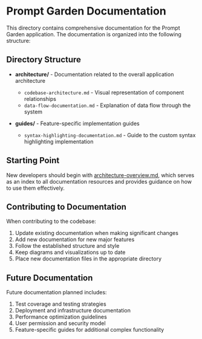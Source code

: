 # Prompt Garden Documentation

This directory contains comprehensive documentation for the Prompt Garden application. The documentation is organized into the following structure:

## Directory Structure

- **architecture/** - Documentation related to the overall application architecture
  - `codebase-architecture.md` - Visual representation of component relationships
  - `data-flow-documentation.md` - Explanation of data flow through the system

- **guides/** - Feature-specific implementation guides
  - `syntax-highlighting-documentation.md` - Guide to the custom syntax highlighting implementation

## Starting Point

New developers should begin with [architecture-overview.md](./architecture-overview.md), which serves as an index to all documentation resources and provides guidance on how to use them effectively.

## Contributing to Documentation

When contributing to the codebase:

1. Update existing documentation when making significant changes
2. Add new documentation for new major features
3. Follow the established structure and style
4. Keep diagrams and visualizations up to date
5. Place new documentation files in the appropriate directory

## Future Documentation

Future documentation planned includes:

1. Test coverage and testing strategies
2. Deployment and infrastructure documentation
3. Performance optimization guidelines 
4. User permission and security model
5. Feature-specific guides for additional complex functionality 